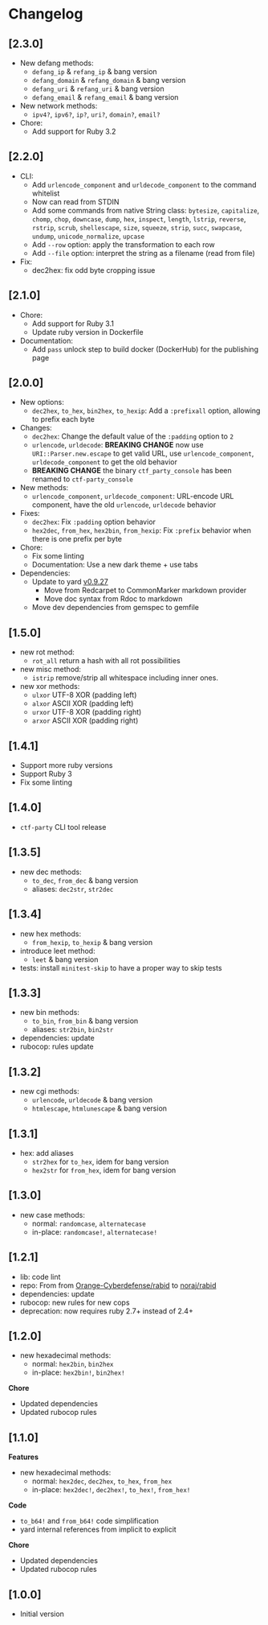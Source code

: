# Changelog

## [2.3.0]

- New defang methods:
  - `defang_ip` & `refang_ip` & bang version
  - `defang_domain` & `refang_domain` & bang version
  - `defang_uri` & `refang_uri` & bang version
  - `defang_email` & `refang_email` & bang version
- New network methods:
  - `ipv4?`, `ipv6?`, `ip?`, `uri?`, `domain?`, `email?`
- Chore:
  - Add support for Ruby 3.2

## [2.2.0]

- CLI:
  - Add `urlencode_component` and `urldecode_component` to the command whitelist
  - Now can read from STDIN
  - Add some commands from native String class: `bytesize`, `capitalize`, `chomp`, `chop`, `downcase`, `dump`, `hex`, `inspect`, `length`, `lstrip`, `reverse`, `rstrip`, `scrub`, `shellescape`, `size`, `squeeze`, `strip`, `succ`, `swapcase`, `undump`, `unicode_normalize`, `upcase`
  - Add `--row` option: apply the transformation to each row
  - Add `--file` option: interpret the string as a filename (read from file)
- Fix:
  - dec2hex: fix odd byte cropping issue

## [2.1.0]

- Chore:
  - Add support for Ruby 3.1
  - Update ruby version in Dockerfile
- Documentation:
  - Add `pass` unlock step to build docker (DockerHub) for the publishing page

## [2.0.0]

- New options:
  - `dec2hex`, `to_hex`, `bin2hex`, `to_hexip`: Add a `:prefixall` option, allowing to prefix each byte
- Changes:
  - `dec2hex`: Change the default value of the `:padding` option to `2`
  - `urlencode`, `urldecode`: **BREAKING CHANGE** now use `URI::Parser.new.escape` to get valid URL, use `urlencode_component`, `urldecode_component` to get the old behavior
  - **BREAKING CHANGE** the binary `ctf_party_console` has been renamed to `ctf-party_console`
- New methods:
  - `urlencode_component`, `urldecode_component`: URL-encode URL component, have the old `urlencode`, `urldecode` behavior
- Fixes:
  - `dec2hex`: Fix `:padding` option behavior
  - `hex2dec`, `from_hex`, `hex2bin`, `from_hexip`: Fix `:prefix` behavior when there is one prefix per byte
- Chore:
  - Fix some linting
  - Documentation: Use a new dark theme + use tabs
- Dependencies:
  - Update to yard [v0.9.27](https://github.com/lsegal/yard/releases/tag/v0.9.27)
    - Move from Redcarpet to CommonMarker markdown provider
    - Move doc syntax from Rdoc to markdown
  - Move dev dependencies from gemspec to gemfile

## [1.5.0]

- new rot method:
  - `rot_all` return a hash with all rot possibilities
- new misc method:
  - `istrip` remove/strip all whitespace including inner ones.
- new xor methods:
  - `ulxor` UTF-8 XOR (padding left)
  - `alxor` ASCII XOR (padding left)
  - `urxor` UTF-8 XOR (padding right)
  - `arxor` ASCII XOR (padding right)

## [1.4.1]

- Support more ruby versions
- Support Ruby 3
- Fix some linting

## [1.4.0]

- `ctf-party` CLI tool release

## [1.3.5]

- new dec methods:
  - `to_dec`, `from_dec` & bang version
  - aliases: `dec2str`, `str2dec`

## [1.3.4]

- new hex methods:
  - `from_hexip`, `to_hexip` & bang version
- introduce leet method:
  - `leet` & bang version
- tests: install `minitest-skip` to have a proper way to skip tests

## [1.3.3]

- new bin methods:
  - `to_bin`, `from_bin` & bang version
  - aliases: `str2bin`, `bin2str`
- dependencies: update
- rubocop: rules update

## [1.3.2]

- new cgi methods:
  - `urlencode`, `urldecode` & bang version
  - `htmlescape`, `htmlunescape` & bang version

## [1.3.1]

- hex: add aliases
  - `str2hex` for `to_hex`, idem for bang version
  - `hex2str` for `from_hex`, idem for bang version

## [1.3.0]

- new case methods:
  - normal: `randomcase`, `alternatecase`
  - in-place: `randomcase!`, `alternatecase!`

## [1.2.1]

- lib: code lint
- repo: From from [Orange-Cyberdefense/rabid](https://github.com/Orange-Cyberdefense/rabid) to [noraj/rabid](https://github.com/noraj/rabid/)
- dependencies: update
- rubocop: new rules for new cops
- deprecation: now requires ruby 2.7+ instead of 2.4+

## [1.2.0]

- new hexadecimal methods:
  - normal: `hex2bin`, `bin2hex`
  - in-place: `hex2bin!`, `bin2hex!`

**Chore**

- Updated dependencies
- Updated rubocop rules

## [1.1.0]

**Features**

- new hexadecimal methods:
  - normal: `hex2dec`, `dec2hex`, `to_hex`, `from_hex`
  - in-place: `hex2dec!`, `dec2hex!`, `to_hex!`, `from_hex!`

**Code**

- `to_b64!` and `from_b64!` code simplification
- yard internal references from implicit to explicit

**Chore**

- Updated dependencies
- Updated rubocop rules

## [1.0.0]

- Initial version
